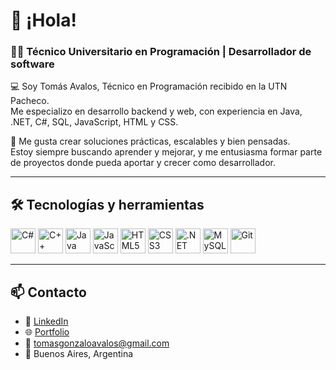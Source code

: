 # 👋 ¡Hola!

### 👨‍💻 Técnico Universitario en Programación | Desarrollador de software

💻 Soy Tomás Avalos, Técnico en Programación recibido en la UTN Pacheco.  
Me especializo en desarrollo backend y web, con experiencia en Java, .NET, C#, SQL, JavaScript, HTML y CSS.  

🚀 Me gusta crear soluciones prácticas, escalables y bien pensadas.  
Estoy siempre buscando aprender y mejorar, y me entusiasma formar parte de proyectos donde pueda aportar y crecer como desarrollador.  

---

## 🛠️ Tecnologías y herramientas

<p align="left">
  <img src="https://cdn.jsdelivr.net/gh/devicons/devicon/icons/csharp/csharp-original.svg" height="40" alt="C#" />
  <img src="https://cdn.jsdelivr.net/gh/devicons/devicon/icons/cplusplus/cplusplus-original.svg" height="40" alt="C++" />
  <img src="https://cdn.jsdelivr.net/gh/devicons/devicon/icons/java/java-original.svg" height="40" alt="Java" />
  <img src="https://cdn.jsdelivr.net/gh/devicons/devicon/icons/javascript/javascript-original.svg" height="40" alt="JavaScript" />
  <img src="https://cdn.jsdelivr.net/gh/devicons/devicon/icons/html5/html5-original.svg" height="40" alt="HTML5" />
  <img src="https://cdn.jsdelivr.net/gh/devicons/devicon/icons/css3/css3-original.svg" height="40" alt="CSS3" />
  <img src="https://cdn.jsdelivr.net/gh/devicons/devicon/icons/dot-net/dot-net-original.svg" height="40" alt=".NET" />
  <img src="https://cdn.jsdelivr.net/gh/devicons/devicon/icons/mysql/mysql-original.svg" height="40" alt="MySQL" />
  <img src="https://cdn.jsdelivr.net/gh/devicons/devicon/icons/git/git-original.svg" height="40" alt="Git" />
</p>

---

## 📫 Contacto

- 💼 [LinkedIn](https://www.linkedin.com/in/tomas-avalos)
- 🌐 [Portfolio](https://tomasavalos.com.ar/)
- 📧 tomasgonzaloavalos@gmail.com   
- 📍 Buenos Aires, Argentina  
